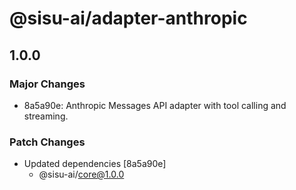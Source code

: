 # @sisu-ai/adapter-anthropic

## 1.0.0

### Major Changes

- 8a5a90e: Anthropic Messages API adapter with tool calling and streaming.

### Patch Changes

- Updated dependencies [8a5a90e]
  - @sisu-ai/core@1.0.0
